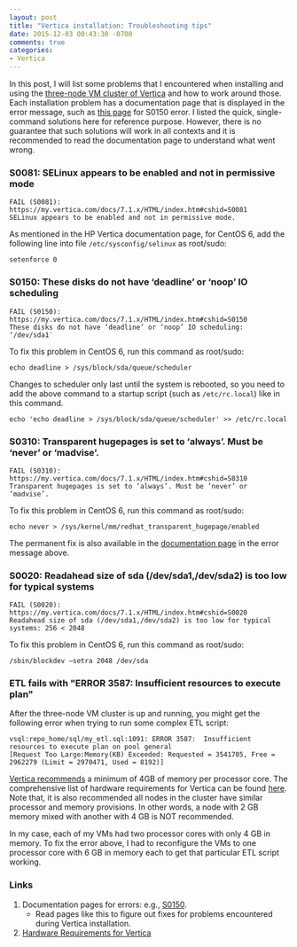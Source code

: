 ```yaml
---
layout: post
title: "Vertica installation: Troubleshooting tips"
date: 2015-12-03 00:43:30 -0700
comments: true
categories: 
- Vertica
---
```


In this post, I will list some problems that I encountered when installing and using the [three-node VM cluster of Vertica](/blog/2015/12/02/misc-setup-three-node-vertica-vm-sandbox/) and how to work around those.
Each installation problem has a documentation page that is displayed in the error message, such as [this page](https://my.vertica.com/docs/7.1.x/HTML/index.htm#cshid=S0150) for S0150 error.
I listed the quick, single-command solutions here for reference purpose.
However, there is no guarantee that such solutions will work in all contexts and it is recommended to read the documentation page to understand what went wrong.

<!-- 
#### S0180 "insufficient swap size"

1. https://www.digitalocean.com/community/tutorials/how-to-add-swap-on-centos-7

``` plain Adding swap fails
[root@vertica72 osboxes]# swapoff /dev/sda2
[root@vertica72 osboxes]# swapon -s
[root@vertica72 osboxes]# swapon /swapfile
swapon: /swapfile: swapon failed: Invalid argument
```

This is due to a bug

1. http://superuser.com/questions/539287/swapon-failed-invalid-argument-on-a-linux-system-with-btrfs-filesystem


1. https://www.centos.org/docs/5/html/Deployment_Guide-en-US/s1-swap-adding.html
-->

### S0081: SELinux appears to be enabled and not in permissive mode

``` plain
FAIL (S0081): https://my.vertica.com/docs/7.1.x/HTML/index.htm#cshid=S0081
SELinux appears to be enabled and not in permissive mode.
```

As mentioned in the HP Vertica documentation page, for CentOS 6, add the following line into file `/etc/sysconfig/selinux` as root/sudo:

``` plain 
setenforce 0
```

### S0150: These disks do not have ‘deadline’ or ‘noop’ IO scheduling

``` plain Error message
FAIL (S0150): https://my.vertica.com/docs/7.1.x/HTML/index.htm#cshid=S0150
These disks do not have ‘deadline’ or ‘noop’ IO scheduling: ‘/dev/sda1′
```

To fix this problem in CentOS 6, run this command as root/sudo:

``` plain Fix until next reboot
echo deadline > /sys/block/sda/queue/scheduler
```

Changes to scheduler only last until the system is rebooted, so you need to add the above command to a startup script (such as `/etc/rc.local`) like in this command.

``` plain Permanent fix
echo 'echo deadline > /sys/block/sda/queue/scheduler' >> /etc/rc.local
```

### S0310: Transparent hugepages is set to ‘always’. Must be ‘never’ or ‘madvise’.

``` plain Error message
FAIL (S0310): https://my.vertica.com/docs/7.1.x/HTML/index.htm#cshid=S0310
Transparent hugepages is set to ‘always’. Must be ‘never’ or ‘madvise’.
```

To fix this problem in CentOS 6, run this command as root/sudo:

``` plain Fix until next reboot
echo never > /sys/kernel/mm/redhat_transparent_hugepage/enabled
```

The permanent fix is also available in the [documentation page](https://my.vertica.com/docs/7.1.x/HTML/index.htm#cshid=S0310) in the error message above.

### S0020: Readahead size of sda (/dev/sda1,/dev/sda2) is too low for typical systems

``` plain Error message
FAIL (S0020): https://my.vertica.com/docs/7.1.x/HTML/index.htm#cshid=S0020
Readahead size of sda (/dev/sda1,/dev/sda2) is too low for typical systems: 256 < 2048
```
To fix this problem in CentOS 6, run this command as root/sudo:

``` plain Run this command
/sbin/blockdev –setra 2048 /dev/sda
```

### ETL fails with "ERROR 3587:  Insufficient resources to execute plan"

After the three-node VM cluster is up and running, you might get the following error when trying to run some complex ETL script:

``` plain Error message
vsql:repo_home/sql/my_etl.sql:1091: ERROR 3587:  Insufficient resources to execute plan on pool general 
[Request Too Large:Memory(KB) Exceeded: Requested = 3541705, Free = 2962279 (Limit = 2970471, Used = 8192)]
```

[Vertica recommends](https://community.dev.hpe.com/t5/Vertica-Forum/ERROR-ERROR-3587-Insufficient-resources-to-execute-plan-on-pool/td-p/233226) a minimum of 4GB of memory per processor core.
The comprehensive list of hardware requirements for Vertica can be found [here](https://my.vertica.com/docs/Hardware/HP_Vertica%20Planning%20Hardware%20Guide.pdf).
Note that, it is also recommended all nodes in the cluster have similar processor and memory provisions. 
In other words, a node with 2 GB memory mixed with another with 4 GB is NOT recommended.

In my case, each of my VMs had two processor cores with only 4 GB in memory. 
To fix the error above, I had to reconfigure the VMs to one processor core with 6 GB in memory each to get that particular ETL script working.

### Links

1. Documentation pages for errors: e.g., [S0150](https://my.vertica.com/docs/7.1.x/HTML/index.htm#cshid=S0150).
   * Read pages like this to figure out fixes for problems encountered during Vertica installation.
1. [Hardware Requirements for Vertica](https://my.vertica.com/docs/Hardware/HP_Vertica%20Planning%20Hardware%20Guide.pdf)